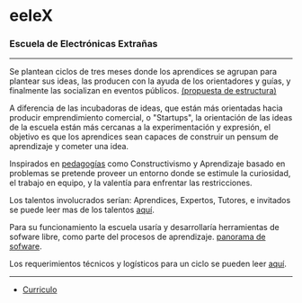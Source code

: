 # eeleX
### Escuela de Electrónicas Extrañas


----
Se plantean ciclos de tres meses donde los aprendices se agrupan para plantear
sus ideas, las producen con la ayuda de los  orientadores y guías, y finalmente
las socializan en eventos públicos. [(propuesta de estructura)](estructura.md)

A diferencia de las incubadoras de ideas, que están más orientadas hacia producir emprendimiento comercial, o "Startups", la orientación de las ideas de la escuela están más cercanas a la experimentación y expresión, el objetivo es que los aprendices sean capaces de construir  un pensum de aprendizaje y cometer una idea.

Inspirados en [pedagogías](pedagogia.md) como Constructivismo y Aprendizaje basado en problemas se pretende proveer un entorno  donde se estimule la curiosidad, el trabajo en equipo, y la valentía para enfrentar las restricciones.

Los talentos involucrados serían: Aprendices, Expertos, Tutores, e invitados se puede leer mas de los talentos [aquí](talentos.md).

Para su funcionamiento la escuela usaría y desarrollaría herramientas de sofware libre, como parte del procesos de aprendizaje. [panorama de sofware](software.md).

Los requerimientos técnicos y logísticos para un ciclo se pueden leer [aquí](requerimientos.md).


--------------
* [Curriculo](curriculo.md)

